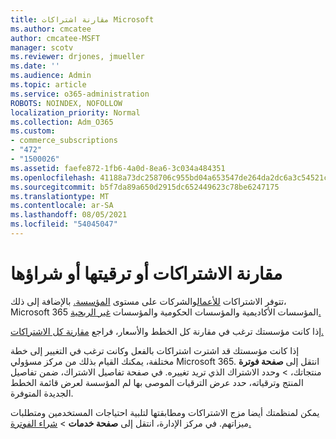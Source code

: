 ```yaml
---
title: مقارنة اشتراكات Microsoft
ms.author: cmcatee
author: cmcatee-MSFT
manager: scotv
ms.reviewer: drjones, jmueller
ms.date: ''
ms.audience: Admin
ms.topic: article
ms.service: o365-administration
ROBOTS: NOINDEX, NOFOLLOW
localization_priority: Normal
ms.collection: Adm_O365
ms.custom:
- commerce_subscriptions
- "472"
- "1500026"
ms.assetid: faefe872-1fb6-4a0d-8ea6-3c034a484351
ms.openlocfilehash: 41188a73dc258706c955bd04a653547de264da2dc6a3c54521cddf82c254972a
ms.sourcegitcommit: b5f7da89a650d2915dc652449623c78be6247175
ms.translationtype: MT
ms.contentlocale: ar-SA
ms.lasthandoff: 08/05/2021
ms.locfileid: "54045047"
---
```

# <a name="compare-upgrade-or-purchase-subscriptions"></a>مقارنة الاشتراكات أو ترقيتها أو شراؤها
  
تتوفر الاشتراكات [للأعمال](https://www.microsoft.com/microsoft-365/business/compare-all-microsoft-365-business-products?tab=2&rtc=1)والشركات على مستوى [المؤسسة.](https://www.microsoft.com/microsoft-365/enterprise/compare-office-365-plans?rtc=1) بالإضافة إلى ذلك، Microsoft 365 المؤسسات [](https://www.microsoft.com/microsoft-365/academic/compare-office-365-education-plans?rtc=1&activetab=tab%3aprimaryr1)الأكاديمية [](https://www.microsoft.com/microsoft-365/government/compare-office-365-government-plans?rtc=1)والمؤسسات الحكومية والمؤسسات [غير الربحية.](https://www.microsoft.com/microsoft-365/nonprofit/office-365-nonprofit-plans-and-pricing?&rtc=1&activetab=tab%3aprimaryr1)
  
إذا كانت مؤسستك ترغب في مقارنة كل الخطط والأسعار، فراجع [مقارنة كل الاشتراكات.](https://www.microsoft.com/microsoft-365/enterprise/compare-office-365-plans?rtc=1)
  
إذا كانت مؤسستك قد اشترت اشتراكات بالفعل وكانت ترغب في التغيير إلى خطة مختلفة، يمكنك القيام بذلك من مركز مسؤولي Microsoft 365. انتقل إلى **صفحة فوترة** منتجاتك، \> [](https://go.microsoft.com/fwlink/p/?linkid=842054) وحدد الاشتراك الذي تريد تغييره. في صفحة تفاصيل الاشتراك، ضمن تفاصيل المنتج وترقياته، حدد عرض الترقيات الموصى بها لم المؤسسة لعرض قائمة الخطط الجديدة المتوفرة.  
  
يمكن لمنظمتك أيضا مزج الاشتراكات ومطابقتها لتلبية احتياجات المستخدمين ومتطلبات ميزاتهم. في مركز الإدارة، انتقل إلى **صفحة خدمات** \> [شراء الفوترة.](https://go.microsoft.com/fwlink/p/?linkid=868433) 